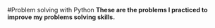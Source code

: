 #Problem solving with Python
**These are the problems I practiced to improve my problems solving skills.**
